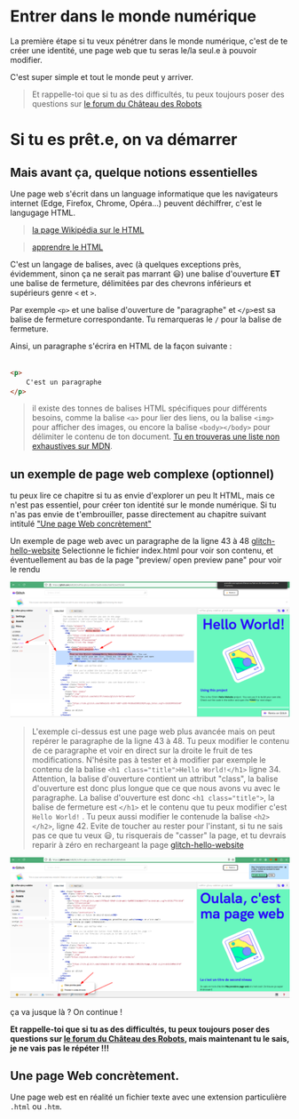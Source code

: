 # Entrer dans le monde numérique
La première étape si tu veux pénétrer dans le monde numérique, c'est
de te créer une identité, une page web que tu seras le/la seul.e à pouvoir modifier.

C'est super simple et tout le monde peut y arriver.

> Et rappelle-toi que si tu as des difficultés, tu peux toujours poser des questions sur [le forum du Château des Robots](https://forum.chateaudesrobots.fr/t/pour-penetrer-dans-le-monde-numerique-creez-votre-identite/187)

# Si tu es prêt.e, on va démarrer
## Mais avant ça, quelque notions essentielles

Une page web s'écrit dans un language informatique que les navigateurs internet (Edge, Firefox, Chrome, Opéra...) peuvent déchiffrer, c'est le langugage HTML. 

> [la page Wikipédia sur le HTML](https://fr.wikipedia.org/wiki/Hypertext_Markup_Language)

> [apprendre le HTML](https://developer.mozilla.org/fr/docs/Web/HTML)

C'est un langage de balises, avec (à quelques exceptions près, évidemment, sinon ça ne serait pas marrant :smiley:) une balise d'ouverture **ET** une balise de fermeture, délimitées par des chevrons inférieurs et supérieurs genre `<` et `>`.


Par exemple `<p>` et une balise d'ouverture de "paragraphe" et `</p>`est sa balise de fermeture correspondante. Tu remarqueras le `/` pour la balise de fermeture.

Ainsi, un paragraphe s'écrira en HTML de la façon suivante : 

```html

<p>
    C'est un paragraphe
</p>

```

> il existe des tonnes de balises HTML spécifiques pour différents besoins, comme la balise `<a>` pour lier des liens, ou la balise `<img>` pour afficher des images, ou encore la balise `<body></body>` pour délimiter le contenu de ton document. [Tu en trouveras une liste non exhaustives sur MDN](https://developer.mozilla.org/fr/docs/Web/HTML/Element/body).


## un exemple de page web complexe (optionnel)
tu peux lire ce chapitre si tu as envie d'explorer un peu lt HTML, mais ce n'est pas essentiel, pour créer ton identité sur le monde numérique. Si tu n'as pas envie de t'embrouiller, passe directement au chapitre suivant intitulé ["Une page Web concrètement"](#concretement)

Un exemple de page web avec un paragraphe de la ligne 43 à 48 <a href="https://glitch.com/edit/#!/remix/glitch-hello-website" target="_blank">glitch-hello-website</a>
Selectionne le fichier index.html pour voir son contenu, et éventuellement au bas de la page "preview/ open preview pane" pour voir le rendu


![alt text](images/glitch-hello-world.png)

 > L'exemple ci-dessus est une page web plus avancée mais on peut repérer le paragraphe de la ligne 43 à 48. Tu peux modifier le contenu de ce paragraphe et voir en direct sur la droite le fruit de tes modifications. N'hésite pas à tester et à modifier par exemple le contenu de la balise ```<h1 class="title">Hello World!</h1>``` ligne 34. Attention, la balise d'ouverture contient un attribut "class", la balise d'ouverture est donc plus longue que ce que nous avons vu avec le paragraphe. La balise d'ouverture est donc ```<h1 class="title">```, la balise de fermeture est ```</h1>``` et le contenu que tu peux modifier c'est ```Hello World!``` . Tu peux aussi modifier le contenude  la balise ```<h2></h2>```, ligne 42. Evite de toucher au rester pour l'instant, si tu ne sais pas ce que tu veux :smiley:, tu risquerais de "casser" la page, et tu devrais reparir à zéro en rechargeant la page <a href="https://glitch.com/edit/#!/remix/glitch-hello-website" target="_blank">glitch-hello-website</a>


![alt text](images/glitch-hello-world-modif.png)


ça va jusque là ? On continue !



**Et rappelle-toi que si tu as des difficultés, tu peux toujours poser des questions sur [le forum du Château des Robots](https://forum.chateaudesrobots.fr/t/pour-penetrer-dans-le-monde-numerique-creez-votre-identite/187), mais maintenant tu le sais, je ne vais pas le répéter !!!**

<a name="concretement"></a>

## Une page Web concrètement.
Une page web est en réalité un fichier texte avec une extension particulière `.html` ou `.htm`.
